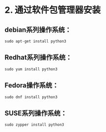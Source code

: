 # 2. 通过软件包管理器安装
## debian系列操作系统：
```
sudo apt-get install python3
```

## Redhat系列操作系统：
```
sudo yum install python3
```

## Fedora操作系统：
```
sudo dnf install python3
```

## SUSE系列操作系统：
```
sudo zypper install python3
```